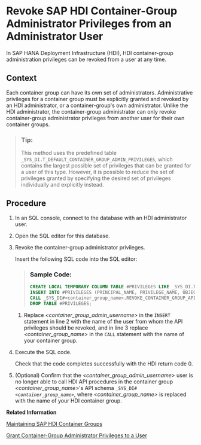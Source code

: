 <!-- loiof4c000ceb39841d891a170db17bd2397 -->

# Revoke SAP HDI Container-Group Administrator Privileges from an Administrator User

In SAP HANA Deployment Infrastructure \(HDI\), HDI container-group administration privileges can be revoked from a user at any time.



## Context

Each container group can have its own set of administrators. Administrative privileges for a container group must be explicitly granted and revoked by an HDI administrator, or a container-group's own administrator. Unlike the HDI administrator, the container-group administrator can only revoke container-group administrator privileges from another user for their own container groups.

> ### Tip:  
> This method uses the predefined table `_SYS_DI.T_DEFAULT_CONTAINER_GROUP_ADMIN_PRIVILEGES`, which contains the largest possible set of privileges that can be granted for a user of this type. However, it is possible to reduce the set of privileges granted by specifying the desired set of privileges individually and explicitly instead.



<a name="loiof4c000ceb39841d891a170db17bd2397__steps_nxw_fsx_k1b"/>

## Procedure

1.  In an SQL console, connect to the database with an HDI administrator user.

2.  Open the SQL editor for this database.

3.  Revoke the container-group administrator privileges.

    Insert the following SQL code into the SQL editor:

    > ### Sample Code:  
    > ```sql
    > CREATE LOCAL TEMPORARY COLUMN TABLE #PRIVILEGES LIKE _SYS_DI.TT_API_PRIVILEGES;
    > INSERT INTO #PRIVILEGES (PRINCIPAL_NAME, PRIVILEGE_NAME, OBJECT_NAME) SELECT '<container_group_admin_username>', PRIVILEGE_NAME, OBJECT_NAME FROM _SYS_DI.T_DEFAULT_CONTAINER_GROUP_ADMIN_PRIVILEGES WHERE NOT (PRIVILEGE_NAME = 'SELECT' AND OBJECT_NAME LIKE '_SYS_DI.T%');
    > CALL _SYS_DI#<container_group_name>.REVOKE_CONTAINER_GROUP_API_PRIVILEGES(#PRIVILEGES, _SYS_DI.T_NO_PARAMETERS, ?, ?, ?);
    > DROP TABLE #PRIVILEGES; 
    > ```

    1.  Replace *<container\_group\_admin\_username\>* in the `INSERT` statement in line 2 with the name of the user from whom the API privileges should be revoked, and in line 3 replace *<container\_group\_name\>* in the `CALL` statement with the name of your container group.


4.  Execute the SQL code.

    Check that the code completes successfully with the HDI return code 0.

5.  \(Optional\) Confirm that the *<container\_group\_admin\_username\>* user is no longer able to call HDI API procedures in the container group *<container\_group\_name\>*'s API schema <code>_SYS_DI#<i class="varname">&lt;container_group_name&gt;</i></code>, where *<container\_group\_name\>* is replaced with the name of your HDI container group.


**Related Information**  


[Maintaining SAP HDI Container Groups](maintaining-sap-hdi-container-groups-4e9d597.md "The administrator of an SAP HDI container group is responsible for managing the SAP HDI containers that are organized into one or more HDI container groups.")

[Grant Container-Group Administrator Privileges to a User](grant-container-group-administrator-priv-97e6309.md "Container-group administrator privileges can be granted to another user at any time.")

